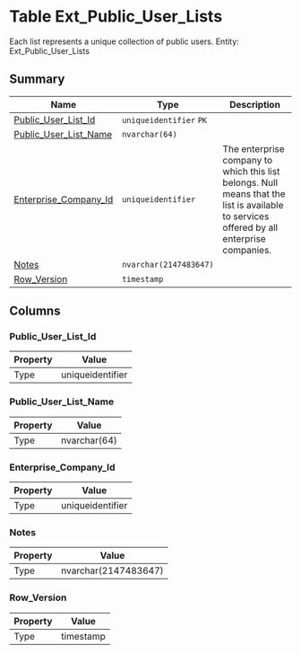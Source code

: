 # Table Ext_Public_User_Lists

Each list represents a unique collection of public users. Entity: Ext_Public_User_Lists

## Summary

| Name | Type | Description |
| - | - | --- |
|[Public_User_List_Id](#public_user_list_id)|`uniqueidentifier` `PK`||
|[Public_User_List_Name](#public_user_list_name)|`nvarchar(64)` ||
|[Enterprise_Company_Id](#enterprise_company_id)|`uniqueidentifier` |The enterprise company to which this list belongs. Null means that the list is available to services offered by all enterprise companies.|
|[Notes](#notes)|`nvarchar(2147483647)` ||
|[Row_Version](#row_version)|`timestamp` ||

## Columns

### Public_User_List_Id

| Property | Value |
| - | - |
|Type|uniqueidentifier|

### Public_User_List_Name

| Property | Value |
| - | - |
|Type|nvarchar(64)|

### Enterprise_Company_Id

| Property | Value |
| - | - |
|Type|uniqueidentifier|

### Notes

| Property | Value |
| - | - |
|Type|nvarchar(2147483647)|

### Row_Version

| Property | Value |
| - | - |
|Type|timestamp|


